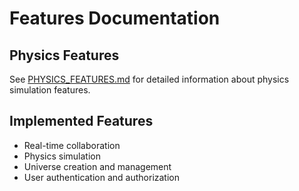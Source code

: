 # Features Documentation

## Physics Features
See [PHYSICS_FEATURES.md](./PHYSICS_FEATURES.md) for detailed information about physics simulation features.

## Implemented Features
- Real-time collaboration
- Physics simulation
- Universe creation and management
- User authentication and authorization
